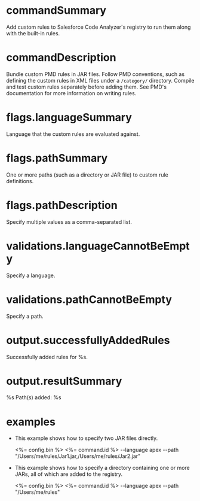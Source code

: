 # commandSummary

Add custom rules to Salesforce Code Analyzer's registry to run them along with the built-in rules.

# commandDescription

Bundle custom PMD rules in JAR files. Follow PMD conventions, such as defining the custom rules in XML files under a `/category/` directory. Compile and test custom rules separately before adding them. See PMD's documentation for more information on writing rules.

# flags.languageSummary

Language that the custom rules are evaluated against.

# flags.pathSummary

One or more paths (such as a directory or JAR file) to custom rule definitions.

# flags.pathDescription

Specify multiple values as a comma-separated list.

# validations.languageCannotBeEmpty

Specify a language.

# validations.pathCannotBeEmpty

Specify a path.

# output.successfullyAddedRules

Successfully added rules for %s.

# output.resultSummary

%s Path(s) added: %s

# examples

- This example shows how to specify two JAR files directly.

  <%= config.bin %> <%= command.id %> --language apex --path "/Users/me/rules/Jar1.jar,/Users/me/rules/Jar2.jar"

- This example shows how to specify a directory containing one or more JARs, all of which are added to the registry.

  <%= config.bin %> <%= command.id %> --language apex --path "/Users/me/rules"
